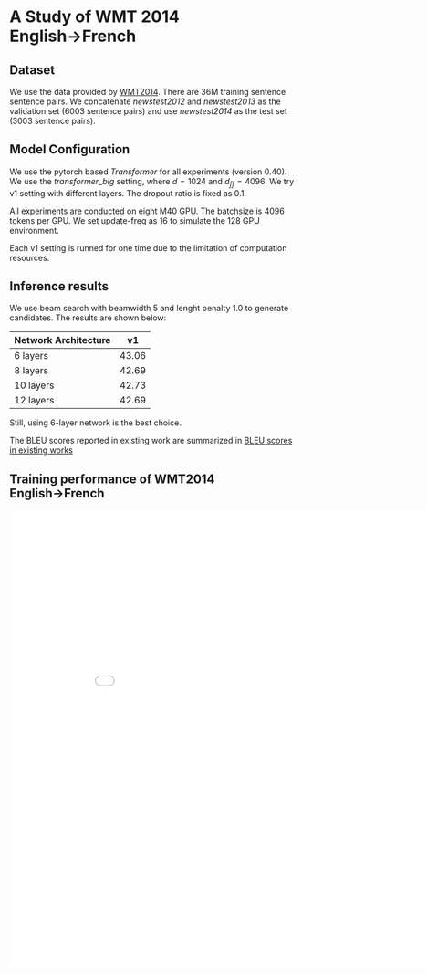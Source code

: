<script type="text/x-mathjax-config">
MathJax.Hub.Config({
  tex2jax: {
    inlineMath: [['$','$'], ['\\(','\\)']],
    processEscapes: true
  }
});
</script>
<script src="https://cdnjs.cloudflare.com/ajax/libs/mathjax/2.7.0/MathJax.js?config=TeX-AMS-MML_HTMLorMML" type="text/javascript"></script>

# A Study of WMT 2014 English&#8594;French

## Dataset
We use the data provided by [WMT2014](http://www.statmt.org/wmt14/translation-task.html). There are 36M training sentence sentence pairs. We concatenate _newstest2012_ and _newstest2013_ as the validation set (6003 sentence pairs) and use _newstest2014_ as the test set (3003 sentence pairs).


## Model Configuration
We use the pytorch based _Transformer_ for all experiments (version 0.40). We use the _transformer_big_ setting, where $d=1024$ and $d_{ff}=4096$. We try v1 setting with different layers. The dropout ratio is fixed as 0.1.

All experiments are conducted on eight M40 GPU. The batchsize is $4096$ tokens per GPU. We set update-freq as 16 to simulate the 128 GPU environment.

Each v1 setting is runned for one time due to the limitation of computation resources.
 
## Inference results
We use beam search with beamwidth 5 and lenght penalty 1.0 to generate candidates. The results are shown below:

| Network Architecture | v1 |
|-------|--------|
| 6 layers | 43.06 |
| 8 layers | 42.69 |
| 10 layers | 42.73 |
| 12 layers | 42.69 |

Still, using 6-layer network is the best choice.

The BLEU scores reported in existing work are summarized in [BLEU scores in existing works](https://xyc1207.github.io/transformer-revisit/summary/baselines_wmt14_enfr.html)

## Training performance of WMT2014 English$\to$French
<iframe width="900" height="800" frameborder="0" scrolling="no" src="//plot.ly/~xyc1207/16.embed"></iframe>
